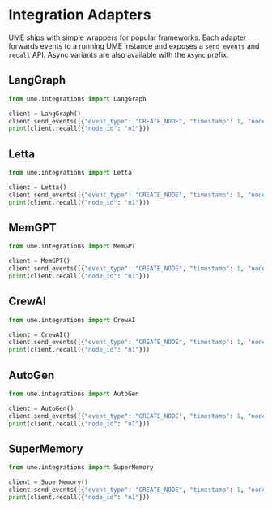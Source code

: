 # Integration Adapters

UME ships with simple wrappers for popular frameworks. Each adapter forwards events
to a running UME instance and exposes a `send_events` and `recall` API. Async
variants are also available with the `Async` prefix.

## LangGraph
```python
from ume.integrations import LangGraph

client = LangGraph()
client.send_events([{"event_type": "CREATE_NODE", "timestamp": 1, "node_id": "n1"}])
print(client.recall({"node_id": "n1"}))
```

## Letta
```python
from ume.integrations import Letta

client = Letta()
client.send_events([{"event_type": "CREATE_NODE", "timestamp": 1, "node_id": "n1"}])
print(client.recall({"node_id": "n1"}))
```

## MemGPT
```python
from ume.integrations import MemGPT

client = MemGPT()
client.send_events([{"event_type": "CREATE_NODE", "timestamp": 1, "node_id": "n1"}])
print(client.recall({"node_id": "n1"}))
```

## CrewAI
```python
from ume.integrations import CrewAI

client = CrewAI()
client.send_events([{"event_type": "CREATE_NODE", "timestamp": 1, "node_id": "n1"}])
print(client.recall({"node_id": "n1"}))
```

## AutoGen
```python
from ume.integrations import AutoGen

client = AutoGen()
client.send_events([{"event_type": "CREATE_NODE", "timestamp": 1, "node_id": "n1"}])
print(client.recall({"node_id": "n1"}))
```

## SuperMemory
```python
from ume.integrations import SuperMemory

client = SuperMemory()
client.send_events([{"event_type": "CREATE_NODE", "timestamp": 1, "node_id": "n1"}])
print(client.recall({"node_id": "n1"}))
```
